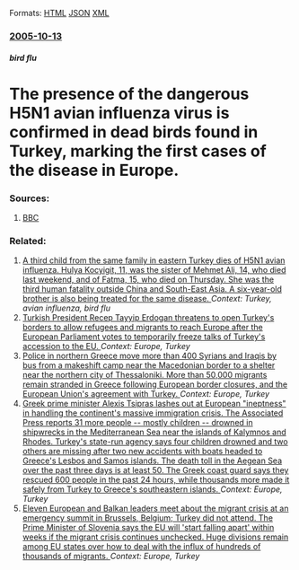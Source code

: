 
Formats: [HTML](/news/2005/10/13/the-presence-of-the-dangerous-h5n1-avian-influenza-virus-is-confirmed-in-dead-birds-found-in-turkey-marking-the-first-cases-of-the-disease.html)  [JSON](/news/2005/10/13/the-presence-of-the-dangerous-h5n1-avian-influenza-virus-is-confirmed-in-dead-birds-found-in-turkey-marking-the-first-cases-of-the-disease.json)  [XML](/news/2005/10/13/the-presence-of-the-dangerous-h5n1-avian-influenza-virus-is-confirmed-in-dead-birds-found-in-turkey-marking-the-first-cases-of-the-disease.xml)  

### [2005-10-13](/news/2005/10/13/index.md)

##### bird flu
#  The presence of the dangerous H5N1 avian influenza virus is confirmed in dead birds found in Turkey, marking the first cases of the disease in Europe. 




### Sources:

1. [BBC](http://news.bbc.co.uk/1/hi/world/europe/4337918.stm)

### Related:

1. [ A third child from the same family in eastern Turkey dies of H5N1 avian influenza. Hulya Kocyigit, 11, was the sister of Mehmet Ali, 14, who died last weekend, and of Fatma, 15, who died on Thursday. She was the third human fatality outside China and South-East Asia. A six-year-old brother is also being treated for the same disease. ](/news/2006/01/6/a-third-child-from-the-same-family-in-eastern-turkey-dies-of-h5n1-avian-influenza-ha1-4lya-koassyiait-11-was-the-sister-of-mehmet-ali-14.md) _Context: Turkey, avian influenza, bird flu_
2. [Turkish President Recep Tayyip Erdogan threatens to open Turkey's borders to allow refugees and migrants to reach Europe after the European Parliament votes to temporarily freeze talks of Turkey's accession to the EU. ](/news/2016/11/25/turkish-president-recep-tayyip-erdoaan-threatens-to-open-turkey-s-borders-to-allow-refugees-and-migrants-to-reach-europe-after-the-european.md) _Context: Europe, Turkey_
3. [Police in northern Greece move more than 400 Syrians and Iraqis by bus from a makeshift camp near the Macedonian border to a shelter near the northern city of Thessaloniki. More than 50,000 migrants remain stranded in Greece following European border closures, and the European Union's agreement with Turkey. ](/news/2016/06/13/police-in-northern-greece-move-more-than-400-syrians-and-iraqis-by-bus-from-a-makeshift-camp-near-the-macedonian-border-to-a-shelter-near-th.md) _Context: Europe, Turkey_
4. [Greek prime minister Alexis Tsipras lashes out at European "ineptness" in handling the continent's massive immigration crisis. The Associated Press reports 31 more people -- mostly children -- drowned in shipwrecks in the Mediterranean Sea near the islands of Kalymnos and Rhodes. Turkey's state-run agency says four children drowned and two others are missing after two new accidents with boats headed to Greece's Lesbos and Samos islands. The death toll in the Aegean Sea over the past three days is at least 50. The Greek coast guard says they rescued 600 people in the past 24 hours, while thousands more made it safely from Turkey to Greece's southeastern islands. ](/news/2015/10/30/greek-prime-minister-alexis-tsipras-lashes-out-at-european-ineptness-in-handling-the-continent-s-massive-immigration-crisis-the-associate.md) _Context: Europe, Turkey_
5. [Eleven European and Balkan leaders meet about the migrant crisis at an emergency summit in Brussels, Belgium; Turkey did not attend. The Prime Minister of Slovenia says the EU will 'start falling apart' within weeks if the migrant crisis continues unchecked. Huge divisions remain among EU states over how to deal with the influx of hundreds of thousands of migrants. ](/news/2015/10/25/eleven-european-and-balkan-leaders-meet-about-the-migrant-crisis-at-an-emergency-summit-in-brussels-belgium-turkey-did-not-attend-the-pri.md) _Context: Europe, Turkey_
